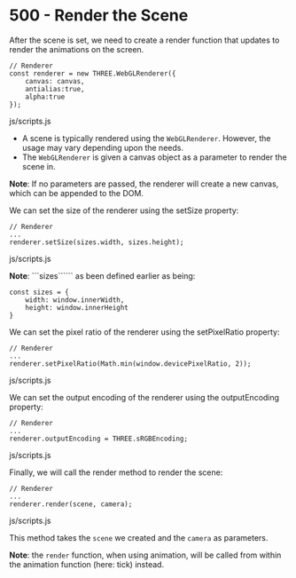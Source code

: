 # 500 - Render the Scene

After the scene is set, we need to create a render function that updates to render the animations on the screen.

```
// Renderer
const renderer = new THREE.WebGLRenderer({
    canvas: canvas, 
    antialias:true, 
    alpha:true
});
```
js/scripts.js

- A scene is typically rendered using the ```WebGLRenderer```. However, the usage may vary depending upon the needs.
- The ```WebGLRenderer``` is given a canvas object as a parameter to render the scene in.

**Note**: If no parameters are passed, the renderer will create a new canvas, which can be appended to the DOM.

We can set the size of the renderer using the setSize property:

```
// Renderer
...
renderer.setSize(sizes.width, sizes.height);
```
js/scripts.js

**Note**: ```sizes`````` as been defined earlier as being: 

```
const sizes = {
    width: window.innerWidth,
    height: window.innerHeight
}
```

We can set the pixel ratio of the renderer using the setPixelRatio property:

```
// Renderer
...
renderer.setPixelRatio(Math.min(window.devicePixelRatio, 2));
```
js/scripts.js

We can set the output encoding of the renderer using the outputEncoding property:

```
// Renderer
...
renderer.outputEncoding = THREE.sRGBEncoding;
```
js/scripts.js

Finally, we will call the render method to render the scene:

```
// Renderer
...
renderer.render(scene, camera);
```
js/scripts.js

This method takes the ```scene``` we created and the ```camera``` as parameters. 

**Note**: the ```render``` function, when using animation, will be called from within the animation function (here: tick) instead.